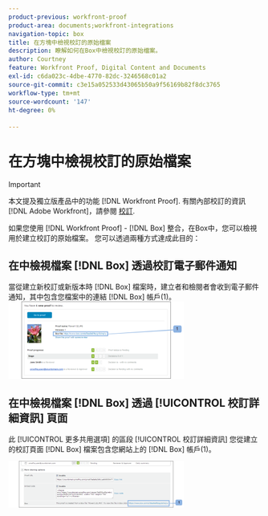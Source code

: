 ```yaml
---
product-previous: workfront-proof
product-area: documents;workfront-integrations
navigation-topic: box
title: 在方塊中檢視校訂的原始檔案
description: 瞭解如何在Box中檢視校訂的原始檔案。
author: Courtney
feature: Workfront Proof, Digital Content and Documents
exl-id: c6da023c-4dbe-4770-82dc-3246568c01a2
source-git-commit: c3e15a052533d43065b50a9f56169b82f8dc3765
workflow-type: tm+mt
source-wordcount: '147'
ht-degree: 0%

---
```


# 在方塊中檢視校訂的原始檔案

>[!IMPORTANT]
>
>本文提及獨立版產品中的功能 [!DNL Workfront Proof]. 有關內部校訂的資訊 [!DNL Adobe Workfront]，請參閱 [校訂](../../../review-and-approve-work/proofing/proofing.md).

如果您使用 [!DNL Workfront Proof] - [!DNL Box] 整合，在Box中，您可以檢視用於建立校訂的原始檔案。 您可以透過兩種方式達成此目的：

## 在中檢視檔案 [!DNL Box] 透過校訂電子郵件通知

當從建立新校訂或新版本時 [!DNL Box] 檔案時，建立者和檢閱者會收到電子郵件通知，其中包含您檔案中的連結 [!DNL Box] 帳戶(1)。\
![Box_-_Email_Notification.png](assets/box---email-notification-350x154.png)

## 在中檢視檔案 [!DNL Box] 透過 [!UICONTROL 校訂詳細資訊] 頁面

此 [!UICONTROL 更多共用選項] 的區段 [!UICONTROL 校訂詳細資訊] 您從建立的校訂頁面 [!DNL Box] 檔案包含您網站上的 [!DNL Box] 帳戶(1)。

![Box_-_Proof_Details_page.png](assets/box---proof-details-page-350x93.png)
